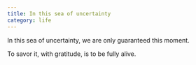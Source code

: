 ```yaml
---
title: In this sea of uncertainty
category: life
---
```


In this sea of uncertainty,
we are only guaranteed
this moment.

To savor it,
with gratitude,
is to be fully alive.
